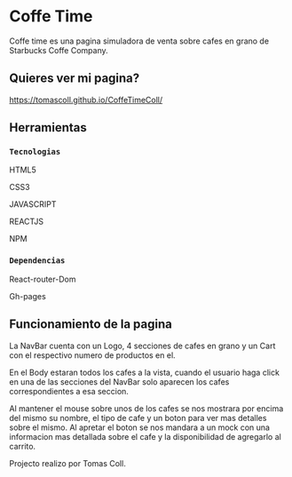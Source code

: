 # Coffe Time

Coffe time es una pagina simuladora de venta sobre cafes en grano de Starbucks Coffe Company.

## Quieres ver mi pagina?

https://tomascoll.github.io/CoffeTimeColl/

## Herramientas

### `Tecnologias`

HTML5

CSS3

JAVASCRIPT

REACTJS

NPM

### `Dependencias`

React-router-Dom

Gh-pages

## Funcionamiento de la pagina

La NavBar cuenta con un Logo, 4 secciones de cafes en grano y un Cart con el respectivo numero de productos en el.

En el Body estaran todos los cafes a la vista, cuando el usuario haga click en una de las secciones del NavBar solo aparecen los cafes correspondientes a esa seccion.

Al mantener el mouse sobre unos de los cafes se nos mostrara por encima del mismo su nombre, el tipo de cafe y un boton para ver mas detalles sobre el mismo. Al apretar el boton se nos mandara a un mock con una informacion mas detallada sobre el cafe y la disponibilidad de agregarlo al carrito.

Projecto realizo por Tomas Coll.
